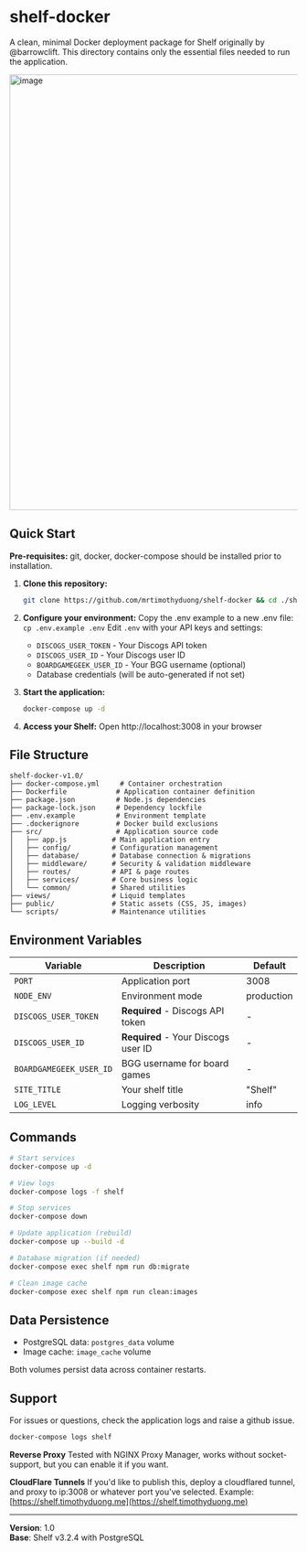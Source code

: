# shelf-docker
A clean, minimal Docker deployment package for Shelf originally by @barrowclift. This directory contains only the essential files needed to run the application.

<img width="1053" height="762" alt="image" src="https://github.com/user-attachments/assets/e1121347-3cbd-4832-bed2-c97a65e1e3bf" />

## Quick Start
**Pre-requisites:** git, docker, docker-compose should be installed prior to installation.

1. **Clone this repository:**
   ```bash
   git clone https://github.com/mrtimothyduong/shelf-docker && cd ./shelf-docker
   ```

2. **Configure your environment:**
   Copy the .env example to a new .env file: `cp .env.example .env`
   Edit `.env` with your API keys and settings:
   - `DISCOGS_USER_TOKEN` - Your Discogs API token
   - `DISCOGS_USER_ID` - Your Discogs user ID
   - `BOARDGAMEGEEK_USER_ID` - Your BGG username (optional)
   - Database credentials (will be auto-generated if not set)

4. **Start the application:**
   ```bash
   docker-compose up -d
   ```

5. **Access your Shelf:**
   Open http://localhost:3008 in your browser

## File Structure

```
shelf-docker-v1.0/
├── docker-compose.yml     # Container orchestration
├── Dockerfile            # Application container definition
├── package.json          # Node.js dependencies
├── package-lock.json     # Dependency lockfile
├── .env.example          # Environment template
├── .dockerignore         # Docker build exclusions
├── src/                  # Application source code
│   ├── app.js           # Main application entry
│   ├── config/          # Configuration management
│   ├── database/        # Database connection & migrations
│   ├── middleware/      # Security & validation middleware
│   ├── routes/          # API & page routes
│   ├── services/        # Core business logic
│   └── common/          # Shared utilities
├── views/               # Liquid templates
├── public/              # Static assets (CSS, JS, images)
└── scripts/             # Maintenance utilities
```

## Environment Variables

| Variable | Description | Default |
|----------|-------------|---------|
| `PORT` | Application port | 3008 |
| `NODE_ENV` | Environment mode | production |
| `DISCOGS_USER_TOKEN` | **Required** - Discogs API token | - |
| `DISCOGS_USER_ID` | **Required** - Your Discogs user ID | - |
| `BOARDGAMEGEEK_USER_ID` | BGG username for board games | - |
| `SITE_TITLE` | Your shelf title | "Shelf" |
| `LOG_LEVEL` | Logging verbosity | info |


## Commands

```bash
# Start services
docker-compose up -d

# View logs
docker-compose logs -f shelf

# Stop services
docker-compose down

# Update application (rebuild)
docker-compose up --build -d

# Database migration (if needed)
docker-compose exec shelf npm run db:migrate

# Clean image cache
docker-compose exec shelf npm run clean:images
```

## Data Persistence

- PostgreSQL data: `postgres_data` volume
- Image cache: `image_cache` volume

Both volumes persist data across container restarts.

## Support

For issues or questions, check the application logs and raise a github issue.
```bash
docker-compose logs shelf
```
**Reverse Proxy**
Tested with NGINX Proxy Manager, works without socket-support, but you can enable it if you want.

**CloudFlare Tunnels**
If you'd like to publish this, deploy a cloudflared tunnel, and proxy to ip:3008 or whatever port you've selected. Example: [https://shelf.timothyduong.me](https://shelf.timothyduong.me)

---
**Version**: 1.0  
**Base**: Shelf v3.2.4 with PostgreSQL
